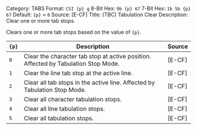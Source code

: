 Category: TABS
Format: `CSI {p} g`
8-Bit Hex: `9b {p} 67`
7-Bit Hex: `1b 5b {p} 67`
Default: `{p}` = `0`
Source: [E-CF]
Title: (TBC) Tabulation Clear
Description: Clear one or more tab stops.

Clears one or more tab stops based on the value of `{p}`.

| `{p}` | Description                                                                        | Source |
|-------|------------------------------------------------------------------------------------|--------|
| `0`   | Clear the character tab stop at active position. Affected by Tabulation Stop Mode. | [E-CF] |
| `1`   | Clear the line tab stop at the active line.                                        | [E-CF] |
| `2`   | Clear all tab stops in the active line.  Affected by Tabulation Stop Mode.         | [E-CF] |
| `3`   | Clear all character tabulation stops.                                              | [E-CF] |
| `4`   | Clear all line tabulation stops.                                                   | [E-CF] |
| `5`   | Clear all tabulation stops.                                                        | [E-CF] |
